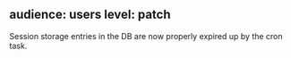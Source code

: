 audience: users
level: patch
---
Session storage entries in the DB are now properly expired up by the cron task.
